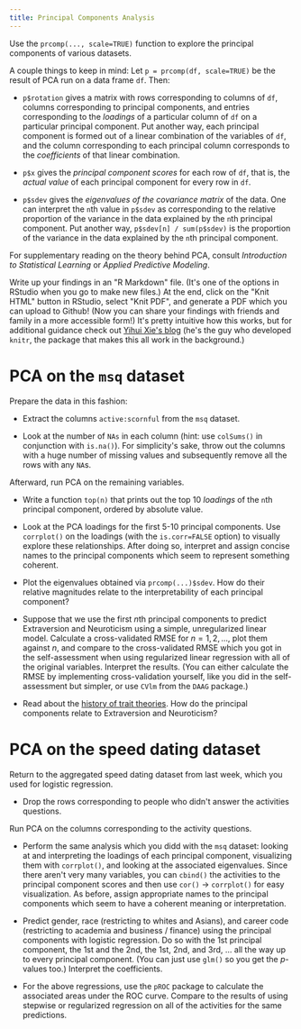 ```yaml
---
title: Principal Components Analysis
---
```


Use the `prcomp(..., scale=TRUE)` function to explore the principal components of various datasets.

A couple things to keep in mind: Let `p = prcomp(df, scale=TRUE)` be the result of PCA run on a data frame `df`. Then:

* `p$rotation` gives a matrix with rows corresponding to columns of `df`, columns corresponding to principal components, and entries corresponding to the *loadings* of a particular column of `df` on a particular principal component. Put another way, each principal component is formed out of a linear combination of the variables of `df`, and the column corresponding to each principal column corresponds to the *coefficients* of that linear combination.

* `p$x` gives the *principal component scores* for each row of `df`, that is, the *actual value* of each principal component for every row in `df`.

* `p$sdev` gives the *eigenvalues of the covariance matrix* of the data. One can interpret the `n`th value in `p$sdev` as corresponding to the relative proportion of the variance in the data explained by the `n`th principal component. Put another way, `p$sdev[n] / sum(p$sdev)` is the proportion of the variance in the data explained by the `n`th principal component.

For supplementary reading on the theory behind PCA, consult *Introduction to Statistical Learning* or *Applied Predictive Modeling*.

Write up your findings in an "R Markdown" file. (It's one of the options in RStudio when you go to make new files.) At the end, click on the "Knit HTML" button in RStudio, select "Knit PDF", and generate a PDF which you can upload to Github! (Now you can share your findings with friends and family in a more accessible form!) It's pretty intuitive how this works, but for additional guidance check out [Yihui Xie's blog](http://yihui.name/en/2012/06/enjoyable-reproducible-research/) (he's the guy who developed `knitr`, the package that makes this all work in the background.)

PCA on the `msq` dataset
========================

Prepare the data in this fashion:

* Extract the columns `active:scornful` from the `msq` dataset.

* Look at the number of `NAs` in each column (hint: use `colSums()` in conjunction with `is.na()`). For simplicity's sake, throw out the columns with a huge number of missing values and subsequently remove all the rows with any `NA`s.

Afterward, run PCA on the remaining variables.

* Write a function `top(n)` that prints out the top 10 *loadings* of the `n`th principal component, ordered by absolute value.

* Look at the PCA loadings for the first 5-10 principal components. Use `corrplot()` on the loadings (with the `is.corr=FALSE` option) to visually explore these relationships. After doing so, interpret and assign concise names to the principal components which seem to represent something coherent.

* Plot the eigenvalues obtained via `prcomp(...)$sdev`. How do their relative magnitudes relate to the interpretability of each principal component?

* Suppose that we use the first $n$th principal components to predict Extraversion and Neuroticism using a simple, unregularized linear model. Calculate a cross-validated RMSE for $n = 1, 2, \ldots$, plot them against $n$, and compare to the cross-validated RMSE which you got in the self-assessment when using regularized linear regression with all of the original variables. Interpret the results. (You can either calculate the RMSE by implementing cross-validation yourself, like you did in the self-assessment but simpler, or use `CVlm` from the `DAAG` package.)

* Read about the [history of trait theories](http://webspace.ship.edu/cgboer/eysenck.html). How do the principal components relate to Extraversion and Neuroticism?

PCA on the speed dating dataset
===============================

Return to the aggregated speed dating dataset from last week, which you used for logistic regression.

* Drop the rows corresponding to people who didn't answer the activities questions.

Run PCA on the columns corresponding to the activity questions.

* Perform the same analysis which you didd with the `msq` dataset: looking at and interpreting the loadings of each principal component, visualizing them with `corrplot()`, and looking at the associated eigenvalues. Since there aren't very many variables, you can `cbind()` the activities to the principal component scores and then use `cor()` $\to$ `corrplot()` for easy visualization. As before, assign appropriate names to the principal components which seem to have a coherent meaning or interpretation.

* Predict gender, race (restricting to whites and Asians), and career code (restricting to academia and business / finance) using the principal components with logistic regression. Do so with the 1st principal component, the 1st and the 2nd, the 1st, 2nd, and 3rd, ... all the way up to every principal component. (You can just use `glm()` so you get the $p$-values too.) Interpret the coefficients.

* For the above regressions, use the `pROC` package to calculate the associated areas under the ROC curve. Compare to the results of using stepwise or regularized regression on all of the activities for the same predictions.